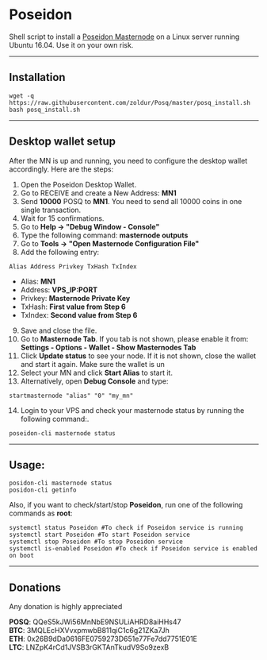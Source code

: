 # Poseidon
Shell script to install a [Poseidon Masternode](https://posq.io/) on a Linux server running Ubuntu 16.04. Use it on your own risk.
***

## Installation
```
wget -q https://raw.githubusercontent.com/zoldur/Posq/master/posq_install.sh
bash posq_install.sh
```
***

## Desktop wallet setup  

After the MN is up and running, you need to configure the desktop wallet accordingly. Here are the steps:  
1. Open the Poseidon Desktop Wallet.  
2. Go to RECEIVE and create a New Address: **MN1**  
3. Send **10000** POSQ to **MN1**. You need to send all 10000 coins in one single transaction.
4. Wait for 15 confirmations.  
5. Go to **Help -> "Debug Window - Console"**  
6. Type the following command: **masternode outputs**  
7. Go to  **Tools -> "Open Masternode Configuration File"**
8. Add the following entry:
```
Alias Address Privkey TxHash TxIndex
```
* Alias: **MN1**
* Address: **VPS_IP:PORT**
* Privkey: **Masternode Private Key**
* TxHash: **First value from Step 6**
* TxIndex:  **Second value from Step 6**
9. Save and close the file.
10. Go to **Masternode Tab**. If you tab is not shown, please enable it from: **Settings - Options - Wallet - Show Masternodes Tab**
11. Click **Update status** to see your node. If it is not shown, close the wallet and start it again. Make sure the wallet is un
12. Select your MN and click **Start Alias** to start it.
13. Alternatively, open **Debug Console** and type:
```
startmasternode "alias" "0" "my_mn"
``` 
14. Login to your VPS and check your masternode status by running the following command:.
```
poseidon-cli masternode status
```
***

## Usage:
```
posidon-cli masternode status  
posidon-cli getinfo
```
Also, if you want to check/start/stop **Poseidon**, run one of the following commands as **root**:
```
systemctl status Poseidon #To check if Poseidon service is running  
systemctl start Poseidon #To start Poseidon service  
systemctl stop Poseidon #To stop Poseidon service  
systemctl is-enabled Poseidon #To check if Poseidon service is enabled on boot  
```  
***

## Donations

Any donation is highly appreciated

**POSQ**: QQeS5kJWi56MnNbE9NSULiAHRD8aiHHs47  
**BTC**: 3MQLEcHXVvxpmwbB811qiC1c6g21ZKa7Jh  
**ETH**: 0x26B9dDa0616FE0759273D651e77Fe7dd7751E01E  
**LTC**: LNZpK4rCd1JVSB3rGKTAnTkudV9So9zexB  
